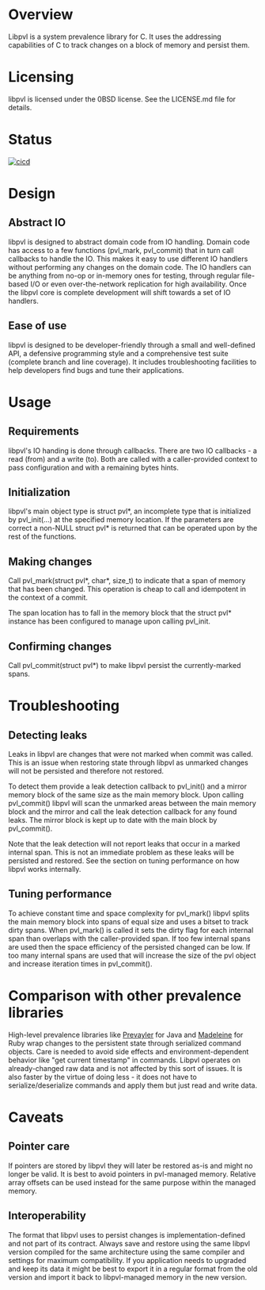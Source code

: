 # Overview
Libpvl is a system prevalence library for C. It uses the addressing capabilities of C to track changes on a block of memory and persist them.

# Licensing

libpvl is licensed under the 0BSD license. See the LICENSE.md file for details.

# Status

[![cicd](https://github.com/spaskalev/libpvl/workflows/cicd/badge.svg)](https://github.com/spaskalev/libpvl/actions)

# Design

## Abstract IO

libpvl is designed to abstract domain code from IO handling. Domain code has access to a few functions (pvl_mark, pvl_commit) that in turn call callbacks to handle the IO. This makes it easy to use different IO handlers without performing any changes on the domain code. The IO handlers can be anything from no-op or in-memory ones for testing, through regular file-based I/O or even over-the-network replication for high availability. Once the libpvl core is complete development will shift towards a set of IO handlers.

## Ease of use

libpvl is designed to be developer-friendly through a small and well-defined API, a defensive programming style and a comprehensive test suite (complete branch and line coverage). It includes troubleshooting facilities to help developers find bugs and tune their applications.

# Usage

## Requirements

libpvl's IO handing is done through callbacks. There are two IO callbacks - a read (from) and a write (to). Both are called with a caller-provided context to pass configuration and with a remaining bytes hints.

## Initialization

libpvl's main object type is struct pvl\*, an incomplete type that is initialized by pvl_init(...) at the specified memory location. If the parameters are correct a non-NULL struct pvl\* is returned that can be operated upon by the rest of the functions.

## Making changes

Call pvl_mark(struct pvl\*, char*, size_t) to indicate that a span of memory that has been changed. This operation is cheap to call and idempotent in the context of a commit.

The span location has to fall in the memory block that the struct pvl\* instance has been configured to manage upon calling pvl_init.

## Confirming changes

Call pvl_commit(struct pvl\*) to make libpvl persist the currently-marked spans.

# Troubleshooting

## Detecting leaks

Leaks in libpvl are changes that were not marked when commit was called. This is an issue when restoring state through libpvl as unmarked changes will not be persisted and therefore not restored.

To detect them provide a leak detection callback to pvl_init() and a mirror memory block of the same size as the main memory block. Upon calling pvl_commit()  libpvl will scan the unmarked areas between the main memory block and the mirror and call the leak detection callback for any found leaks. The mirror block is kept up to date with the main block by pvl_commit().

Note that the leak detection will not report leaks that occur in a marked internal span. This is not an immediate problem as these leaks will be persisted and restored. See the section on tuning performance on how libpvl works internally.

## Tuning performance

To achieve constant time and space complexity for pvl_mark() libpvl splits the main memory block into spans of equal size and uses a bitset to track dirty spans. When pvl_mark() is called it sets the dirty flag for each internal span than overlaps with the caller-provided span. If too few internal spans are used then the space efficiency of the persisted changed can be low. If too many internal spans are used that will increase the size of the pvl object and increase iteration times in pvl_commit().

# Comparison with other prevalence libraries

High-level prevalence libraries like [Prevayler](https://github.com/prevayler/prevayler) for Java and [Madeleine](https://github.com/ghostganz/madeleine) for Ruby wrap changes to the persistent state through serialized command objects. Care is needed to avoid side effects and environment-dependent behavior like "get current timestamp" in commands. Libpvl operates on already-changed raw data and is not affected by this sort of issues. It is also faster by the virtue of doing less - it does not have to serialize/deserialize commands and apply them but just read and write data.

# Caveats

## Pointer care

If pointers are stored by libpvl they will later be restored as-is and might no longer be valid. It is best to avoid pointers in pvl-managed memory. Relative array offsets can be used instead for the same purpose within the managed memory.

## Interoperability

The format that libpvl uses to persist changes is implementation-defined and not part of its contract. Always save and restore using the same libpvl version compiled for the same architecture using the same compiler and settings for maximum compatibility. If you application needs to upgraded and keep its data it might be best to export it in a regular format from the old version and import it back to libpvl-managed memory in the new version.
